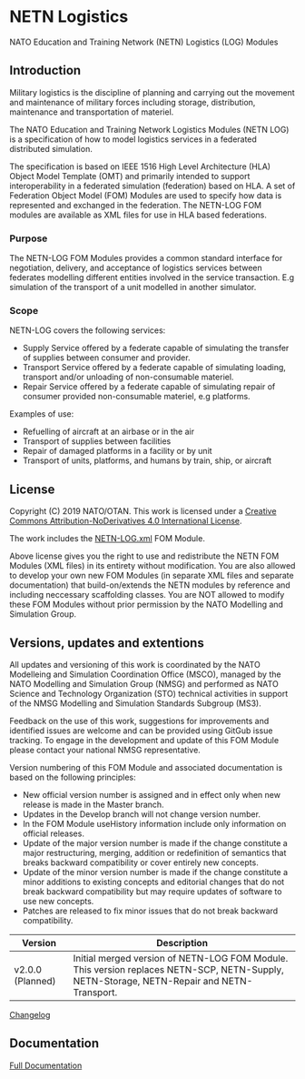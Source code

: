 # NETN Logistics
NATO Education and Training Network (NETN) Logistics (LOG) Modules

## Introduction

Military logistics is the discipline of planning and carrying out the movement and maintenance of military forces including storage, distribution, maintenance and transportation of materiel.

The NATO Education and Training Network Logistics Modules (NETN LOG) is a specification of how to model logistics services in a federated distributed simulation. 

The specification is based on IEEE 1516 High Level Architecture (HLA) Object Model Template (OMT) and primarily intended to support interoperability in a federated simulation (federation) based on HLA. A set of Federation Object Model (FOM) Modules are used to specify how data is represented and exchanged in the federation. The NETN-LOG FOM modules are available as XML files for use in HLA based federations.

### Purpose

The NETN-LOG FOM Modules provides a common standard interface for negotiation, delivery, and acceptance of logistics services between federates modelling different entities involved in the service transaction. E.g simulation of the transport of a unit modelled in another simulator.

### Scope

NETN-LOG covers the following services:

* Supply Service offered by a federate capable of simulating the transfer of supplies between consumer and provider.
* Transport Service offered by a federate capable of simulating loading, transport and/or unloading of non-consumable materiel.
* Repair Service offered by a federate capable of simulating repair of consumer provided non-consumable materiel, e.g platforms.

Examples of use:

* Refuelling of aircraft at an airbase or in the air
* Transport of supplies between facilities
* Repair of damaged platforms in a facility or by unit
* Transport of units, platforms, and humans by train, ship, or aircraft   		

## License

Copyright (C) 2019 NATO/OTAN.
This work is licensed under a [Creative Commons Attribution-NoDerivatives 4.0 International License](LICENCE.md). 

The work includes the [NETN-LOG.xml](NETN-LOG.xml) FOM Module.

Above license gives you the right to use and redistribute the NETN FOM Modules (XML files) in its entirety without modification. You are also allowed to develop your own new FOM Modules (in separate XML files and separate documentation) that build-on/extends the NETN modules by reference and including neccessary scaffolding classes. You are NOT allowed to modify these FOM Modules without prior permission by the NATO Modelling and Simulation Group. 

## Versions, updates and extentions

All updates and versioning of this work is coordinated by the NATO Modelleing and Simulation Coordination Office (MSCO), managed by the NATO Modelling and Simulation Group (NMSG) and performed as NATO Science and Technology Organization (STO) technical activities in support of the NMSG Modelling and Simulation Standards Subgroup (MS3).

Feedback on the use of this work, suggestions for improvements and identified issues are welcome and can be provided using GitGub issue tracking. To engage in the development and update of this FOM Module please contact your national NMSG representative.

Version numbering of this FOM Module and associated documentation is based on the following principles:

* New official version number is assigned and in effect only when new release is made in the Master branch.
* Updates in the Develop branch will not change version number.
* In the FOM Module useHistory information include only information on official releases.
* Update of the major version number is made if the change constitute a major restructuring, merging, addition or redefinition of semantics that breaks backward compatibility or cover entirely new concepts.
* Update of the minor version number is made if the change constitute a minor additions to existing concepts and editorial changes that do not break backward compatibility but may require updates of software to use new concepts.
* Patches are released to fix minor issues that do not break backward compatibility.

|Version|Description|
|---|---|
|v2.0.0 (Planned) |Initial merged version of NETN-LOG FOM Module. This version replaces NETN-SCP, NETN-Supply, NETN-Storage, NETN-Repair and NETN-Transport. |

[Changelog](changelog.md)

## Documentation

[Full Documentation](https://nso.nato.int/nso/nsdd/APdetails.html?APNo=2268&LA=EN)


